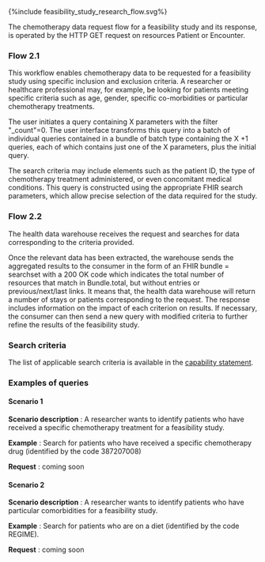 <div>{%include feasibility_study_research_flow.svg%}</div>

The chemotherapy data request flow for a feasibility study and its response, is operated by the HTTP GET request on resources Patient or Encounter.

### Flow 2.1

This workflow enables chemotherapy data to be requested for a feasibility study using specific inclusion and exclusion criteria. A researcher or healthcare professional may, for example, be looking for patients meeting specific criteria such as age, gender, specific co-morbidities or particular chemotherapy treatments.

The user initiates a query containing X parameters with the filter "_count"=0. The user interface transforms this query into a batch of individual queries contained in a bundle of batch type containing the X +1 queries, each of which contains just one of the X parameters, plus the initial query.

The search criteria may include elements such as the patient ID, the type of chemotherapy treatment administered, or even concomitant medical conditions. This query is constructed using the appropriate FHIR search parameters, which allow precise selection of the data required for the study.

### Flow 2.2

The health data warehouse receives the request and searches for data corresponding to the criteria provided.

Once the relevant data has been extracted, the warehouse sends the aggregated results to the consumer in the form of an FHIR bundle = searchset with a 200 OK code which indicates the total number of resources that match in Bundle.total, but without entries or previous/next/last links. It means that, the health data warehouse will return a number of stays or patients corresponding to the request. The response includes information on the impact of each criterion on results. If necessary, the consumer can then send a new query with modified criteria to further refine the results of the feasibility study.



### Search criteria

The list of applicable search criteria is available in the [capability statement](https://oncofair.github.io/FHIR-ImplementationGuide-Article/update-mapping-pn13/ig/artifacts.html#behavior-capability-statements).


### Examples of queries

#### Scenario 1

__Scenario description__ : A researcher wants to identify patients who have received a specific chemotherapy treatment for a feasibility study.

__Example__ : Search for patients who have received a specific chemotherapy drug (identified by the code 387207008) 

__Request__ : coming soon

#### Scenario 2

__Scenario description__ : A researcher wants to identify patients who have particular comorbidities for a feasibility study.

__Example__ : Search for patients who are on a diet (identified by the code REGIME).

__Request__ : coming soon

